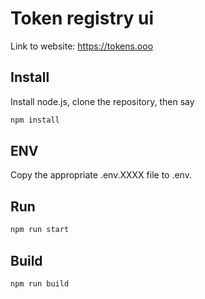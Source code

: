 # Token registry ui

Link to website: https://tokens.ooo

## Install

Install node.js, clone the repository, then say

```sh
npm install
```

## ENV

Copy the appropriate .env.XXXX file to .env.

## Run

```sh
npm run start
```

## Build

```sh
npm run build
```
